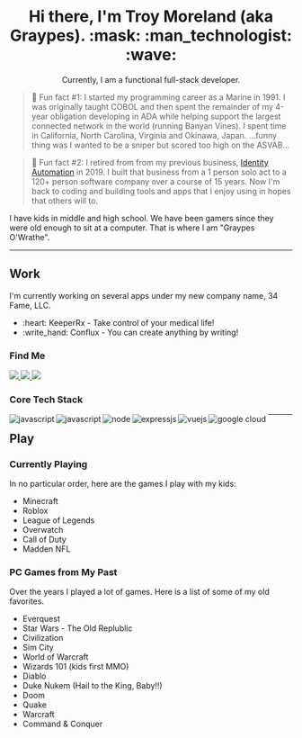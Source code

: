 <h1 align='center'>
Hi there, I'm Troy Moreland (aka Graypes). :mask: :man_technologist: :wave:
</h1>

<p align='center'>
Currently, I am a functional full-stack developer.
</p>

> :thinking: Fun fact #1: I started my programming career as a Marine in 1991.  I was originally taught COBOL and then spent the remainder of my 4-year obligation developing in ADA while helping support the largest connected network in the world (running Banyan Vines).  I spent time in California, North Carolina, Virginia and Okinawa, Japan.  ...funny thing was I wanted to be a sniper but scored too high on the ASVAB...

> :thinking: Fun fact #2: I retired from from my previous business, [Identity Automation](https://www.identityautomation.com) in 2019.  I built that business from a 1 person solo act to a 120+ person software company over a course of 15 years.  Now I'm back to coding and building tools and apps that I enjoy using in hopes that others will to.

I have kids in middle and high school.  We have been gamers since they were old enough to sit at a computer.  That is where I am "Graypes O'Wrathe".

---

## Work

I'm currently working on several apps under my new company name, 34 Fame, LLC.

<ul>
  <li>:heart: KeeperRx - Take control of your medical life!</li>
  <li>:write_hand: Conflux - You can create anything by writing!</li>
</ul>

<h3>Find Me</h3>

<p>
  <a href="https://graypes.medium.com">
    <img src="https://img.shields.io/badge/medium-%2312100E.svg?&style=for-the-badge&logo=medium&logoColor=white" />
  </a>
  <a href="https://discordapp.com/users/377648989627219969">
    <img src="https://img.shields.io/badge/Discord-7289DA?style=for-the-badge&logo=discord&logoColor=white" />
  </a>
  <a href="https://github.com/tmoreland72">
    <img src="https://img.shields.io/badge/GitHub-100000?style=for-the-badge&logo=github&logoColor=white" />
  </a>
</p>

<h3>Core Tech Stack</h3>

<p>
  <img align="left" alt="javascript" src="https://img.shields.io/badge/Quasar-1976D2?style=for-the-badge&logo=quasar&logoColor=white" />

  <img align="left" alt="javascript" src="https://img.shields.io/badge/JavaScript-323330?style=for-the-badge&logo=javascript&logoColor=F7DF1E" />

  <img align="left" alt="node" src="https://img.shields.io/badge/Node.js-43853D?style=for-the-badge&logo=node.js&logoColor=white" />

  <img align="left" alt="expressjs" src="https://img.shields.io/badge/Express.js-404D59?style=for-the-badge" />

  <img align="left" alt="vuejs" src="https://img.shields.io/badge/Vue.js-35495E?style=for-the-badge&logo=vue.js&logoColor=4FC08D" />

  <img align="left" alt="google cloud" src="https://img.shields.io/badge/Google_Cloud-4285F4?style=for-the-badge&logo=google-cloud&logoColor=white" />
</p>

---

## Play

<h3>Currently Playing</h3>

In no particular order, here are the games I play with my kids:

- Minecraft
- Roblox
- League of Legends
- Overwatch
- Call of Duty
- Madden NFL

<h3>PC Games from My Past</h3>

Over the years I played a lot of games.  Here is a list of some of my old favorites.

- Everquest
- Star Wars - The Old Replublic
- Civilization
- Sim City
- World of Warcraft
- Wizards 101 (kids first MMO)
- Diablo
- Duke Nukem (Hail to the King, Baby!!)
- Doom
- Quake
- Warcraft
- Command & Conquer
